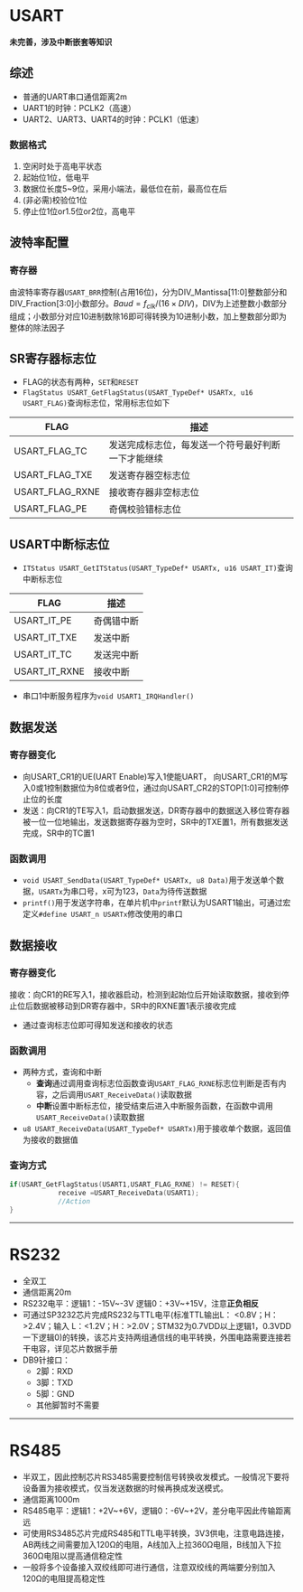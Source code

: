 # USART

**未完善，涉及中断嵌套等知识**

## 综述

- 普通的UART串口通信距离2m
- UART1的时钟：PCLK2（高速）
- UART2、UART3、UART4的时钟：PCLK1（低速）

### 数据格式
1. 空闲时处于高电平状态
2. 起始位1位，低电平
3. 数据位长度5~9位，采用小端法，最低位在前，最高位在后
4. (非必需)校验位1位
5. 停止位1位or1.5位or2位，高电平


## 波特率配置

### 寄存器
由波特率寄存器`USART_BRR`控制(占用16位)，分为DIV_Mantissa[11:0]整数部分和DIV_Fraction[3:0]小数部分。$Baud = f_{clk}/(16\times DIV)$，DIV为上述整数小数部分组成；小数部分对应10进制数除16即可得转换为10进制小数，加上整数部分即为整体的除法因子


## SR寄存器标志位
- FLAG的状态有两种，`SET`和`RESET`
- `FlagStatus USART_GetFlagStatus(USART_TypeDef* USARTx, u16 USART_FLAG)`查询标志位，常用标志位如下

|FLAG|描述|
|--|--|
|USART_FLAG_TC|发送完成标志位，每发送一个符号最好判断一下才能继续|
|USART_FLAG_TXE|发送寄存器空标志位|
|USART_FLAG_RXNE|接收寄存器非空标志位|
|USART_FLAG_PE|奇偶校验错标志位|

## USART中断标志位
- `ITStatus USART_GetITStatus(USART_TypeDef* USARTx, u16 USART_IT)`查询中断标志位

|FLAG|描述|
|--|--|
|USART_IT_PE|奇偶错中断|
|USART_IT_TXE|发送中断|
|USART_IT_TC|发送完中断|
|USART_IT_RXNE|接收中断|

- 串口1中断服务程序为`void USART1_IRQHandler()`

## 数据发送
### 寄存器变化
- 向USART_CR1的UE(UART Enable)写入1使能UART， 向USART_CR1的M写入0或1控制数据位为8位或者9位，通过向USART_CR2的STOP[1:0]可控制停止位的长度
- 发送：向CR1的TE写入1，启动数据发送，DR寄存器中的数据送入移位寄存器被一位一位地输出，发送数据寄存器为空时，SR中的TXE置1，所有数据发送完成，SR中的TC置1

### 函数调用
- `void USART_SendData(USART_TypeDef* USARTx, u8 Data)`用于发送单个数据，`USARTx`为串口号，x可为123，`Data`为待传送数据
- `printf()`用于发送字符串，在单片机中`printf`默认为USART1输出，可通过宏定义`#define USART_n USARTx`修改使用的串口


## 数据接收

### 寄存器变化
接收：向CR1的RE写入1，接收器启动，检测到起始位后开始读取数据，接收到停止位后数据被移动到DR寄存器中，SR中的RXNE置1表示接收完成
- 通过查询标志位即可得知发送和接收的状态

### 函数调用
- 两种方式，查询和中断
  - **查询**通过调用查询标志位函数查询`USART_FLAG_RXNE`标志位判断是否有内容，之后调用`USART_ReceiveData()`读取数据
  - **中断**设置中断标志位，接受结束后进入中断服务函数，在函数中调用`USART_ReceiveData()`读取数据
- `u8 USART_ReceiveData(USART_TypeDef* USARTx)`用于接收单个数据，返回值为接收的数据值

### 查询方式
```C
if(USART_GetFlagStatus(USART1,USART_FLAG_RXNE) != RESET){
			receive =USART_ReceiveData(USART1);
            //Action
}
```
----

# RS232
- 全双工
- 通信距离20m
- RS232电平：逻辑1：-15V~-3V  逻辑0：+3V~+15V，注意**正负相反**
- 可通过SP3232芯片完成RS232与TTL电平(标准TTL输出L： <0.8V；H：>2.4V；输入 L：<1.2V；H：>2.0V；STM32为0.7VDD以上逻辑1，0.3VDD一下逻辑0)的转换，该芯片支持两组通信线的电平转换，外围电路需要连接若干电容，详见芯片数据手册
- DB9针接口：
  - 2脚：RXD
  - 3脚：TXD
  - 5脚：GND
  - 其他脚暂时不需要

----
# RS485
- 半双工，因此控制芯片RS3485需要控制信号转换收发模式。一般情况下要将设备置为接收模式，仅当发送数据的时候再换成发送模式。
- 通信距离1000m
- RS485电平：逻辑1：+2V~+6V，逻辑0：-6V~+2V，差分电平因此传输距离远
- 可使用RS3485芯片完成RS485和TTL电平转换，3V3供电，注意电路连接，AB两线之间需要加入120Ω的电阻，A线加入上拉360Ω电阻，B线加入下拉360Ω电阻以提高通信稳定性
- 一般将多个设备接入双绞线即可进行通信，注意双绞线的两端要分别加入120Ω的电阻提高稳定性